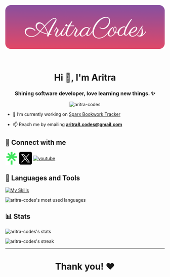 <p align="center">
    <img src="readme_files/banner-rounded.png"/>
</p>

<br/>

<h1 align="center">Hi 👋, I'm Aritra</h1>
<h3 align="center">Shining software developer, love learning new things. ✨</h3>

<p align="center">
    <img src="https://komarev.com/ghpvc/?username=aritra-codes&label=Profile%20views&color=0e75b6&style=flat" alt="aritra-codes"/>
</p>

- 🔭 I’m currently working on [Sparx Bookwork Tracker](https://github.com/aritra-codes/sparx-bookwork-tracker)

- 📫 Reach me by emailing **aritra8.codes@gmail.com**

## 📱 Connect with me
<a href="https://linktr.ee/aritracodes"><img align="center" src="readme_files/linktree-logo.png" alt="linktree" height="40"/></a>
<a href="https://twitter.com/aritra_codes"><img align="center" src="readme_files/x-logo.png" alt="x (twitter)" height="40"/></a>
<a href="https://www.youtube.com/@AritraCodes?sub_confirmation=1"><img align="center" src="https://raw.githubusercontent.com/rahuldkjain/github-profile-readme-generator/master/src/images/icons/Social/youtube.svg" alt="youtube" height="40"/></a>


## 🔧 Languages and Tools
[![My Skills](https://skillicons.dev/icons?i=py,django,flask,selenium,sqlite,html,css,bootstrap,js,ts,git,linux)](https://skillicons.dev)

<!-- GitHub Most Used Languages -->
<p>
    <img src="https://github-readme-stats.vercel.app/api/top-langs?username=aritra-codes&show_icons=true&locale=en&layout=compact" alt="aritra-codes's most used languages"/>
</p>

## 📊 Stats
<!-- GitHub Stats -->
<p>
    <img src="https://github-readme-stats.vercel.app/api?username=aritra-codes&show_icons=true&locale=en" alt="aritra-codes's stats"/>
</p>

<!-- GitHub Streak -->
<p>
    <img src="https://github-readme-streak-stats.herokuapp.com/?user=aritra-codes&" alt="aritra-codes's streak"/>
</p>

---
<h1 align="center">Thank you! ❤️</h1>
